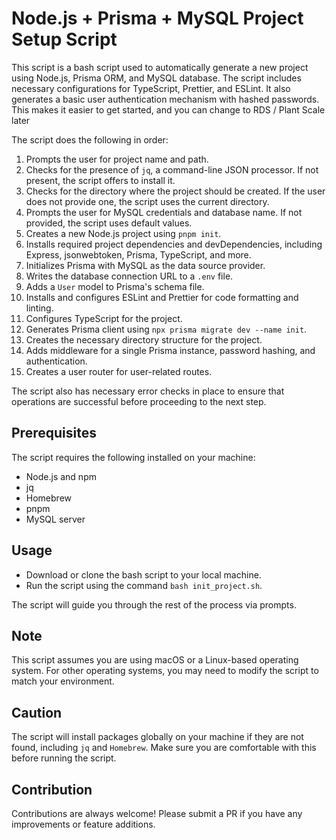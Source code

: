 # Node.js + Prisma + MySQL Project Setup Script

This script is a bash script used to automatically generate a new project using Node.js, Prisma ORM, and MySQL database. The script includes necessary configurations for TypeScript, Prettier, and ESLint. It also generates a basic user authentication mechanism with hashed passwords. This makes it easier to get started, and you can change to RDS / Plant Scale later

The script does the following in order:

1. Prompts the user for project name and path.
2. Checks for the presence of `jq`, a command-line JSON processor. If not present, the script offers to install it.
3. Checks for the directory where the project should be created. If the user does not provide one, the script uses the current directory.
4. Prompts the user for MySQL credentials and database name. If not provided, the script uses default values.
5. Creates a new Node.js project using `pnpm init`.
6. Installs required project dependencies and devDependencies, including Express, jsonwebtoken, Prisma, TypeScript, and more.
7. Initializes Prisma with MySQL as the data source provider.
8. Writes the database connection URL to a `.env` file.
9. Adds a `User` model to Prisma's schema file.
10. Installs and configures ESLint and Prettier for code formatting and linting.
11. Configures TypeScript for the project.
12. Generates Prisma client using `npx prisma migrate dev --name init`.
13. Creates the necessary directory structure for the project.
14. Adds middleware for a single Prisma instance, password hashing, and authentication.
15. Creates a user router for user-related routes.

The script also has necessary error checks in place to ensure that operations are successful before proceeding to the next step.

## Prerequisites

The script requires the following installed on your machine:

- Node.js and npm
- jq
- Homebrew
- pnpm
- MySQL server

## Usage

- Download or clone the bash script to your local machine.
- Run the script using the command `bash init_project.sh`.

The script will guide you through the rest of the process via prompts.

## Note

This script assumes you are using macOS or a Linux-based operating system. For other operating systems, you may need to modify the script to match your environment.

## Caution

The script will install packages globally on your machine if they are not found, including `jq` and `Homebrew`. Make sure you are comfortable with this before running the script.

## Contribution

Contributions are always welcome! Please submit a PR if you have any improvements or feature additions.

